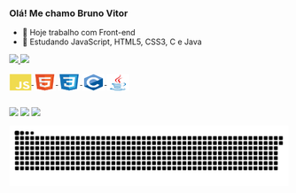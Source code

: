 ### Olá! Me chamo Bruno Vitor


- 🔭 Hoje trabalho com Front-end
- 🌱 Estudando JavaScript, HTML5, CSS3, C e Java

 <div>
  <a href="https://github.com/brunovitorr">
  <img height="180em" src="https://github-readme-stats.vercel.app/api?username=brunovitorr&show_icons=true&theme=dark&include_all_commits=true&count_private=true"/>
  <img height="180em" src="https://github-readme-stats.vercel.app/api/top-langs/?username=brunovitorr&layout=compact&langs_count=7&theme=dark"/>
</div>

  <div style="display: inline_block"><br>
  <img align="center" alt="Bruno-Js" height="30" width="40" src="https://raw.githubusercontent.com/devicons/devicon/master/icons/javascript/javascript-plain.svg">
  <img align="center" alt="Bruno-HTML" height="30" width="40" src="https://raw.githubusercontent.com/devicons/devicon/master/icons/html5/html5-original.svg">
  <img align="center" alt="Bruno-CSS" height="30" width="40" src="https://raw.githubusercontent.com/devicons/devicon/master/icons/css3/css3-original.svg">
  <img align="center" alt="Bruno-C" height="30" width="40" src=https://raw.githubusercontent.com/devicons/devicon/master/icons/c/c-original.svg>
  <img align="center" alt="Bruno-Java" height="30" width="40" src=https://raw.githubusercontent.com/devicons/devicon/master/icons/java/java-original.svg>


</div>
  
  ##
  
  <div>
  <a href="https://www.instagram.com/brunovitorr/" target="_blank"><img src="https://img.shields.io/badge/-Instagram-%23E4405F?style=for-the-badge&logo=instagram&logoColor=white" target="_blank"></a>
  <a href = "mailto:bruno-vasconcelos2001@hotmail.com"><img src="https://img.shields.io/badge/Microsoft_Outlook-0078D4?style=for-the-badge&logo=microsoft-outlook&logoColor=white" target="_blank"></a>
  <a href="https://www.linkedin.com/in/brunovitorr/" target="_blank"><img src="https://img.shields.io/badge/-LinkedIn-%230077B5?style=for-the-badge&logo=linkedin&logoColor=white" target="_blank"></a>
 </div>
 
  ![Snake animation](https://github.com/brunovitorr/brunovitorr/blob/output/github-contribution-grid-snake.svg) 
